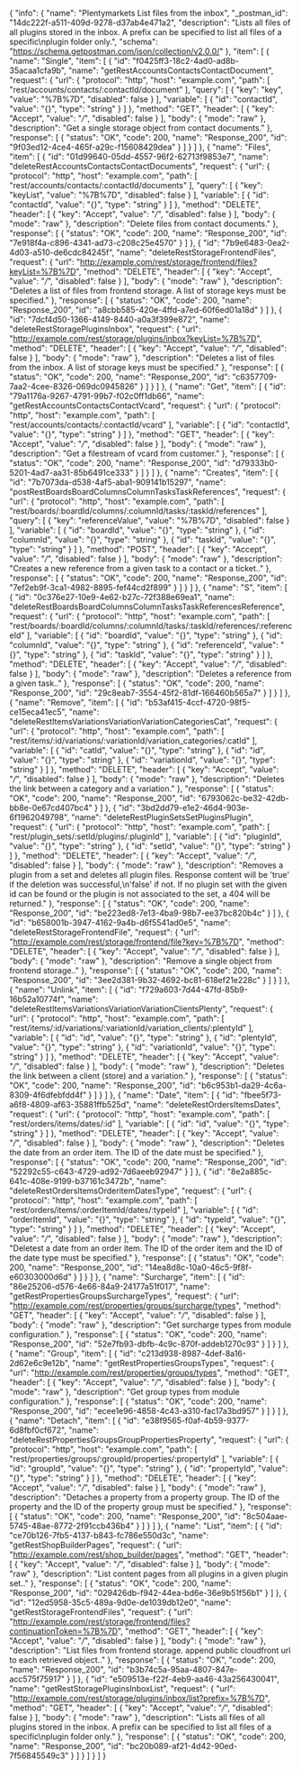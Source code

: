 {
  "info": {
    "name": "Plentymarkets List files from the inbox",
    "_postman_id": "14dc222f-a511-409d-9278-d37ab4e471a2",
    "description": "Lists all files of all plugins stored in the inbox. A prefix can be specified to list all files of a specific\nplugin folder only.",
    "schema": "https://schema.getpostman.com/json/collection/v2.0.0/"
  },
  "item": [
    {
      "name": "Single",
      "item": [
        {
          "id": "f0425ff3-18c2-4ad0-ad8b-35acaa1cfa9b",
          "name": "getRestAccountsContactsContactDocument",
          "request": {
            "url": {
              "protocol": "http",
              "host": "example.com",
              "path": [
                "rest/accounts/contacts/:contactId/document"
              ],
              "query": [
                {
                  "key": "key",
                  "value": "%7B%7D",
                  "disabled": false
                }
              ],
              "variable": [
                {
                  "id": "contactId",
                  "value": "{}",
                  "type": "string"
                }
              ]
            },
            "method": "GET",
            "header": [
              {
                "key": "Accept",
                "value": "*/*",
                "disabled": false
              }
            ],
            "body": {
              "mode": "raw"
            },
            "description": "Get a single storage object from contact documents."
          },
          "response": [
            {
              "status": "OK",
              "code": 200,
              "name": "Response_200",
              "id": "9f03ed12-4ce4-465f-a29c-f15608429dea"
            }
          ]
        }
      ]
    },
    {
      "name": "Files",
      "item": [
        {
          "id": "01d99640-05dd-4557-96f2-62713f9853e7",
          "name": "deleteRestAccountsContactsContactDocuments",
          "request": {
            "url": {
              "protocol": "http",
              "host": "example.com",
              "path": [
                "rest/accounts/contacts/:contactId/documents"
              ],
              "query": [
                {
                  "key": "keyList",
                  "value": "%7B%7D",
                  "disabled": false
                }
              ],
              "variable": [
                {
                  "id": "contactId",
                  "value": "{}",
                  "type": "string"
                }
              ]
            },
            "method": "DELETE",
            "header": [
              {
                "key": "Accept",
                "value": "*/*",
                "disabled": false
              }
            ],
            "body": {
              "mode": "raw"
            },
            "description": "Delete files from contact documents."
          },
          "response": [
            {
              "status": "OK",
              "code": 200,
              "name": "Response_200",
              "id": "7e918f4a-c896-4341-ad73-c208c25e4570"
            }
          ]
        },
        {
          "id": "7b9e6483-0ea2-4d03-a510-de6cdc84245f",
          "name": "deleteRestStorageFrontendFiles",
          "request": {
            "url": "http://example.com/rest/storage/frontend/files?keyList=%7B%7D",
            "method": "DELETE",
            "header": [
              {
                "key": "Accept",
                "value": "*/*",
                "disabled": false
              }
            ],
            "body": {
              "mode": "raw"
            },
            "description": "Deletes a list of files from frontend storage. A list of storage keys must be specified."
          },
          "response": [
            {
              "status": "OK",
              "code": 200,
              "name": "Response_200",
              "id": "a8cbb585-420e-4ffd-a7ed-60f6ed01a18d"
            }
          ]
        },
        {
          "id": "7dcf4d50-1366-4149-8440-a0a3f399e872",
          "name": "deleteRestStoragePluginsInbox",
          "request": {
            "url": "http://example.com/rest/storage/plugins/inbox?keyList=%7B%7D",
            "method": "DELETE",
            "header": [
              {
                "key": "Accept",
                "value": "*/*",
                "disabled": false
              }
            ],
            "body": {
              "mode": "raw"
            },
            "description": "Deletes a list of files from the inbox. A list of storage keys must be specified."
          },
          "response": [
            {
              "status": "OK",
              "code": 200,
              "name": "Response_200",
              "id": "c6357709-7aa2-4cee-8326-069dc0945826"
            }
          ]
        }
      ]
    },
    {
      "name": "Get",
      "item": [
        {
          "id": "79a1176a-9267-4791-99b7-f02c0ff1db66",
          "name": "getRestAccountsContactsContactVcard",
          "request": {
            "url": {
              "protocol": "http",
              "host": "example.com",
              "path": [
                "rest/accounts/contacts/:contactId/vcard"
              ],
              "variable": [
                {
                  "id": "contactId",
                  "value": "{}",
                  "type": "string"
                }
              ]
            },
            "method": "GET",
            "header": [
              {
                "key": "Accept",
                "value": "*/*",
                "disabled": false
              }
            ],
            "body": {
              "mode": "raw"
            },
            "description": "Get a filestream of vcard from customer."
          },
          "response": [
            {
              "status": "OK",
              "code": 200,
              "name": "Response_200",
              "id": "d79333b0-5201-4ad7-aa31-85b6491ce333"
            }
          ]
        }
      ]
    },
    {
      "name": "Creates",
      "item": [
        {
          "id": "7b7073da-d538-4af5-aba1-909141b15297",
          "name": "postRestBoardsBoardColumnsColumnTasksTaskReferences",
          "request": {
            "url": {
              "protocol": "http",
              "host": "example.com",
              "path": [
                "rest/boards/:boardId/columns/:columnId/tasks/:taskId/references"
              ],
              "query": [
                {
                  "key": "referenceValue",
                  "value": "%7B%7D",
                  "disabled": false
                }
              ],
              "variable": [
                {
                  "id": "boardId",
                  "value": "{}",
                  "type": "string"
                },
                {
                  "id": "columnId",
                  "value": "{}",
                  "type": "string"
                },
                {
                  "id": "taskId",
                  "value": "{}",
                  "type": "string"
                }
              ]
            },
            "method": "POST",
            "header": [
              {
                "key": "Accept",
                "value": "*/*",
                "disabled": false
              }
            ],
            "body": {
              "mode": "raw"
            },
            "description": "Creates a new reference from a given task to a contact or a ticket.."
          },
          "response": [
            {
              "status": "OK",
              "code": 200,
              "name": "Response_200",
              "id": "7ef2eb9f-3ca1-4982-8895-fef44cd2f899"
            }
          ]
        }
      ]
    },
    {
      "name": "S",
      "item": [
        {
          "id": "0c376e27-10e9-4e62-b27c-72f388e69ea1",
          "name": "deleteRestBoardsBoardColumnsColumnTasksTaskReferencesReference",
          "request": {
            "url": {
              "protocol": "http",
              "host": "example.com",
              "path": [
                "rest/boards/:boardId/columns/:columnId/tasks/:taskId/references/:referenceId"
              ],
              "variable": [
                {
                  "id": "boardId",
                  "value": "{}",
                  "type": "string"
                },
                {
                  "id": "columnId",
                  "value": "{}",
                  "type": "string"
                },
                {
                  "id": "referenceId",
                  "value": "{}",
                  "type": "string"
                },
                {
                  "id": "taskId",
                  "value": "{}",
                  "type": "string"
                }
              ]
            },
            "method": "DELETE",
            "header": [
              {
                "key": "Accept",
                "value": "*/*",
                "disabled": false
              }
            ],
            "body": {
              "mode": "raw"
            },
            "description": "Deletes a reference from a given task.."
          },
          "response": [
            {
              "status": "OK",
              "code": 200,
              "name": "Response_200",
              "id": "29c8eab7-3554-45f2-81df-166460b565a7"
            }
          ]
        }
      ]
    },
    {
      "name": "Remove",
      "item": [
        {
          "id": "b53af415-4ccf-4720-98f5-ce15eca41ec5",
          "name": "deleteRestItemsVariationsVariationVariationCategoriesCat",
          "request": {
            "url": {
              "protocol": "http",
              "host": "example.com",
              "path": [
                "rest/items/:id/variations/:variationId/variation_categories/:catId"
              ],
              "variable": [
                {
                  "id": "catId",
                  "value": "{}",
                  "type": "string"
                },
                {
                  "id": "id",
                  "value": "{}",
                  "type": "string"
                },
                {
                  "id": "variationId",
                  "value": "{}",
                  "type": "string"
                }
              ]
            },
            "method": "DELETE",
            "header": [
              {
                "key": "Accept",
                "value": "*/*",
                "disabled": false
              }
            ],
            "body": {
              "mode": "raw"
            },
            "description": "Deletes the link between a category and a variation."
          },
          "response": [
            {
              "status": "OK",
              "code": 200,
              "name": "Response_200",
              "id": "6793062c-be32-42db-bb8e-0e67cd407bc4"
            }
          ]
        },
        {
          "id": "3bd2dd79-e1e2-46d4-903e-6f1962049798",
          "name": "deleteRestPluginSetsSetPluginsPlugin",
          "request": {
            "url": {
              "protocol": "http",
              "host": "example.com",
              "path": [
                "rest/plugin_sets/:setId/plugins/:pluginId"
              ],
              "variable": [
                {
                  "id": "pluginId",
                  "value": "{}",
                  "type": "string"
                },
                {
                  "id": "setId",
                  "value": "{}",
                  "type": "string"
                }
              ]
            },
            "method": "DELETE",
            "header": [
              {
                "key": "Accept",
                "value": "*/*",
                "disabled": false
              }
            ],
            "body": {
              "mode": "raw"
            },
            "description": "Removes a plugin from a set and deletes all plugin files. Response content will be 'true' if the deletion was successful,\n'false' if not. If no plugin set with the given id can be found or the plugin is not associated to the set, a 404 will be returned."
          },
          "response": [
            {
              "status": "OK",
              "code": 200,
              "name": "Response_200",
              "id": "be223ed8-7e13-4ba9-98b7-ee37bc820b4c"
            }
          ]
        },
        {
          "id": "b658001b-3947-4162-9a4b-d6f5541ad0e5",
          "name": "deleteRestStorageFrontendFile",
          "request": {
            "url": "http://example.com/rest/storage/frontend/file?key=%7B%7D",
            "method": "DELETE",
            "header": [
              {
                "key": "Accept",
                "value": "*/*",
                "disabled": false
              }
            ],
            "body": {
              "mode": "raw"
            },
            "description": "Remove a single object from frontend storage.."
          },
          "response": [
            {
              "status": "OK",
              "code": 200,
              "name": "Response_200",
              "id": "3ee2d381-9b32-4692-bc81-618ef21e228c"
            }
          ]
        }
      ]
    },
    {
      "name": "Unlink",
      "item": [
        {
          "id": "f729a603-7d44-47fd-85b9-16b52a10774f",
          "name": "deleteRestItemsVariationsVariationVariationClientsPlenty",
          "request": {
            "url": {
              "protocol": "http",
              "host": "example.com",
              "path": [
                "rest/items/:id/variations/:variationId/variation_clients/:plentyId"
              ],
              "variable": [
                {
                  "id": "id",
                  "value": "{}",
                  "type": "string"
                },
                {
                  "id": "plentyId",
                  "value": "{}",
                  "type": "string"
                },
                {
                  "id": "variationId",
                  "value": "{}",
                  "type": "string"
                }
              ]
            },
            "method": "DELETE",
            "header": [
              {
                "key": "Accept",
                "value": "*/*",
                "disabled": false
              }
            ],
            "body": {
              "mode": "raw"
            },
            "description": "Deletes the link between a client (store) and a variation."
          },
          "response": [
            {
              "status": "OK",
              "code": 200,
              "name": "Response_200",
              "id": "b6c953b1-da29-4c6a-8309-4f6dfebfdd4f"
            }
          ]
        }
      ]
    },
    {
      "name": "Date",
      "item": [
        {
          "id": "fbee5f73-a6f8-4809-af63-35881ffb525d",
          "name": "deleteRestOrdersItemsDates",
          "request": {
            "url": {
              "protocol": "http",
              "host": "example.com",
              "path": [
                "rest/orders/items/dates/:id"
              ],
              "variable": [
                {
                  "id": "id",
                  "value": "{}",
                  "type": "string"
                }
              ]
            },
            "method": "DELETE",
            "header": [
              {
                "key": "Accept",
                "value": "*/*",
                "disabled": false
              }
            ],
            "body": {
              "mode": "raw"
            },
            "description": "Deletes the date from an order item. The ID of the date must be specified."
          },
          "response": [
            {
              "status": "OK",
              "code": 200,
              "name": "Response_200",
              "id": "52292c55-c643-4729-ad92-7d6aeeb92947"
            }
          ]
        },
        {
          "id": "8e2a885c-641c-408e-9199-b37161c3472b",
          "name": "deleteRestOrdersItemsOrderitemDatesType",
          "request": {
            "url": {
              "protocol": "http",
              "host": "example.com",
              "path": [
                "rest/orders/items/:orderItemId/dates/:typeId"
              ],
              "variable": [
                {
                  "id": "orderItemId",
                  "value": "{}",
                  "type": "string"
                },
                {
                  "id": "typeId",
                  "value": "{}",
                  "type": "string"
                }
              ]
            },
            "method": "DELETE",
            "header": [
              {
                "key": "Accept",
                "value": "*/*",
                "disabled": false
              }
            ],
            "body": {
              "mode": "raw"
            },
            "description": "Deletest a date from an order item. The ID of the order item and the ID of the date type must be specified."
          },
          "response": [
            {
              "status": "OK",
              "code": 200,
              "name": "Response_200",
              "id": "14ea8d8c-10a0-46c5-9f8f-e60303000d6d"
            }
          ]
        }
      ]
    },
    {
      "name": "Surcharge",
      "item": [
        {
          "id": "86e25206-d576-4e66-84a9-24177a51f017",
          "name": "getRestPropertiesGroupsSurchargeTypes",
          "request": {
            "url": "http://example.com/rest/properties/groups/surcharge/types",
            "method": "GET",
            "header": [
              {
                "key": "Accept",
                "value": "*/*",
                "disabled": false
              }
            ],
            "body": {
              "mode": "raw"
            },
            "description": "Get surcharge types from module configuration."
          },
          "response": [
            {
              "status": "OK",
              "code": 200,
              "name": "Response_200",
              "id": "52e7fb93-dbfb-4c9c-870f-addeb1270c93"
            }
          ]
        }
      ]
    },
    {
      "name": "Group",
      "item": [
        {
          "id": "c213d938-8987-4def-8a16-2d62e6c9e12b",
          "name": "getRestPropertiesGroupsTypes",
          "request": {
            "url": "http://example.com/rest/properties/groups/types",
            "method": "GET",
            "header": [
              {
                "key": "Accept",
                "value": "*/*",
                "disabled": false
              }
            ],
            "body": {
              "mode": "raw"
            },
            "description": "Get group types from module configuration."
          },
          "response": [
            {
              "status": "OK",
              "code": 200,
              "name": "Response_200",
              "id": "ecee1e96-4858-4c43-a310-fac17a3bd957"
            }
          ]
        }
      ]
    },
    {
      "name": "Detach",
      "item": [
        {
          "id": "e38f9565-f0af-4b59-9377-6d8fbf0cf672",
          "name": "deleteRestPropertiesGroupsGroupPropertiesProperty",
          "request": {
            "url": {
              "protocol": "http",
              "host": "example.com",
              "path": [
                "rest/properties/groups/:groupId/properties/:propertyId"
              ],
              "variable": [
                {
                  "id": "groupId",
                  "value": "{}",
                  "type": "string"
                },
                {
                  "id": "propertyId",
                  "value": "{}",
                  "type": "string"
                }
              ]
            },
            "method": "DELETE",
            "header": [
              {
                "key": "Accept",
                "value": "*/*",
                "disabled": false
              }
            ],
            "body": {
              "mode": "raw"
            },
            "description": "Detaches a property from a property group. The ID of the property and the ID of the property group must be specified."
          },
          "response": [
            {
              "status": "OK",
              "code": 200,
              "name": "Response_200",
              "id": "8c504aae-5745-48ae-8772-2f91ccb436b4"
            }
          ]
        }
      ]
    },
    {
      "name": "List",
      "item": [
        {
          "id": "ce70b126-7fb5-4137-b843-fc786e550d3c",
          "name": "getRestShopBuilderPages",
          "request": {
            "url": "http://example.com/rest/shop_builder/pages",
            "method": "GET",
            "header": [
              {
                "key": "Accept",
                "value": "*/*",
                "disabled": false
              }
            ],
            "body": {
              "mode": "raw"
            },
            "description": "List content pages from all plugins in a given plugin set.."
          },
          "response": [
            {
              "status": "OK",
              "code": 200,
              "name": "Response_200",
              "id": "029426db-f942-44ea-bd6e-36e9b51f56b1"
            }
          ]
        },
        {
          "id": "12ed5958-35c5-489a-9d0e-de1039db12e0",
          "name": "getRestStorageFrontendFiles",
          "request": {
            "url": "http://example.com/rest/storage/frontend/files?continuationToken=%7B%7D",
            "method": "GET",
            "header": [
              {
                "key": "Accept",
                "value": "*/*",
                "disabled": false
              }
            ],
            "body": {
              "mode": "raw"
            },
            "description": "List files from frontend storage. append public cloudfront url to each retrieved object.."
          },
          "response": [
            {
              "status": "OK",
              "code": 200,
              "name": "Response_200",
              "id": "b3b74c5a-95aa-4807-847e-acc575f75917"
            }
          ]
        },
        {
          "id": "e509513e-f22f-4eb9-aa46-43a256430041",
          "name": "getRestStoragePluginsInboxList",
          "request": {
            "url": "http://example.com/rest/storage/plugins/inbox/list?prefix=%7B%7D",
            "method": "GET",
            "header": [
              {
                "key": "Accept",
                "value": "*/*",
                "disabled": false
              }
            ],
            "body": {
              "mode": "raw"
            },
            "description": "Lists all files of all plugins stored in the inbox. A prefix can be specified to list all files of a specific\nplugin folder only."
          },
          "response": [
            {
              "status": "OK",
              "code": 200,
              "name": "Response_200",
              "id": "bc20b089-af21-4d42-90ed-7f56845549c3"
            }
          ]
        }
      ]
    }
  ]
}